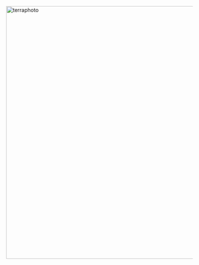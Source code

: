 <img width="518" height="682" alt="terraphoto" src="https://github.com/user-attachments/assets/2be6ccb4-aa0d-4481-949c-71fd433e7746" />

